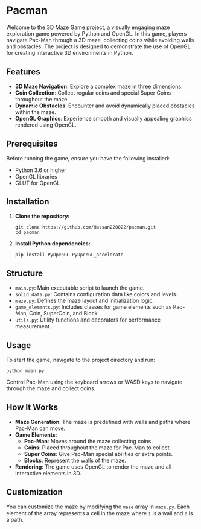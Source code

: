 # Pacman

Welcome to the 3D Maze Game project, a visually engaging maze exploration game powered by Python and OpenGL. In this game, players navigate Pac-Man through a 3D maze, collecting coins while avoiding walls and obstacles. The project is designed to demonstrate the use of OpenGL for creating interactive 3D environments in Python.

## Features

- **3D Maze Navigation**: Explore a complex maze in three dimensions.
- **Coin Collection**: Collect regular coins and special Super Coins throughout the maze.
- **Dynamic Obstacles**: Encounter and avoid dynamically placed obstacles within the maze.
- **OpenGL Graphics**: Experience smooth and visually appealing graphics rendered using OpenGL.

## Prerequisites

Before running the game, ensure you have the following installed:
- Python 3.6 or higher
- OpenGL libraries
- GLUT for OpenGL

## Installation

1. **Clone the repository:**
   ```
   git clone https://github.com/Hassan220022/pacman.git
   cd pacman
   ```

2. **Install Python dependencies:**
   ```
   pip install PyOpenGL PyOpenGL_accelerate
   ```

## Structure

- `main.py`: Main executable script to launch the game.
- `solid_data.py`: Contains configuration data like colors and levels.
- `maze.py`: Defines the maze layout and initialization logic.
- `game_elements.py`: Includes classes for game elements such as Pac-Man, Coin, SuperCoin, and Block.
- `utils.py`: Utility functions and decorators for performance measurement.

## Usage

To start the game, navigate to the project directory and run:
```
python main.py
```
Control Pac-Man using the keyboard arrows or WASD keys to navigate through the maze and collect coins.

## How It Works

- **Maze Generation**: The maze is predefined with walls and paths where Pac-Man can move.
- **Game Elements**:
  - **Pac-Man**: Moves around the maze collecting coins.
  - **Coins**: Placed throughout the maze for Pac-Man to collect.
  - **Super Coins**: Give Pac-Man special abilities or extra points.
  - **Blocks**: Represent the walls of the maze.
- **Rendering**: The game uses OpenGL to render the maze and all interactive elements in 3D.

## Customization

You can customize the maze by modifying the `maze` array in `maze.py`. Each element of the array represents a cell in the maze where `1` is a wall and `0` is a path.
